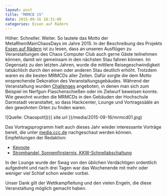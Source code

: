 ```yaml
---
layout: post
title: "MRMCD 15"
date: 2015-09-16 18:31:00
categories: Essen auf Rädern
---
```

Höher. Schneller. Weiter. So lautete das Motto der MetaRheinMainChaosDays im Jahre 2015. In der Beschreibung des Projekts [Essen auf Rädern](https://dokuwiki.chaospott.de/events:essen_auf_radern:start) ist zu lesen, dass an unseren Ausflügen zu Veranstaltungen des Chaos Computer Club auch gerne Gäste teilnehmen können, damit wir gemeinsam in den nächsten Stau fahren können. Im Gegensatz zu den letzten Jahren, wurde die mittlere Reisegeschwindigkeit tatsächlich durch den einen oder anderen Stau deutlich erhöht. Trotzdem waren es die besten MRMCDs aller Zeiten. Dafür sorgte die dem Motto ensprechende Dekoration des Veranstaltungsgebäudes. Während der Veranstaltung wurden [Challenges](https://mrmcd.net/challenges/) angeboten, in denen man sich zum Beispiel im Nerfgun-Flaschenschießen oder im Zielwurf beweisen konnte. Wie gewohnt wurden die MRMCDs in den Gebäuden der Hochschule Darmstadt veranstaltet, so dass Hackcenter, Lounge und Vortragssääle an den gewohnten Orten zu finden waren. 

![Quelle: Chaospott]({{ site.url }}/media/2015-09-16/mrmcd01.jpg)

 Das Vortragsprogramm hielt auch dieses Jahr wieder interessante Vorträge bereit, die unter [media.ccc.de](http://media.ccc.de/browse/conferences/mrmcd/mrmcd15/index.html) nachgeschaut werden können. Empfehlungen der Redaktion:

*  [Keynote](http://media.ccc.de/browse/conferences/mrmcd/mrmcd15/MRMCD15-7057-keynote.html#video)
*  [Stromhandel, Sonnenfinsternis, KKW-Schnellabschaltung](http://media.ccc.de/browse/conferences/mrmcd/mrmcd15/MRMCD15-7012-stromhandel_sonnenfinsternis_kkw-schnellabschaltung.html#video)

In der Lounge wurde der Swag von den üblichen Verdächtigen ordentlich aufgedreht und nach drei Tagen war das Wochenende mit mehr oder weniger viel Schlaf schon wieder vorbei.
 
Unser Dank gilt der Wettkampfleitung und den vielen Engeln, die diese Veranstaltung möglich gemacht haben.